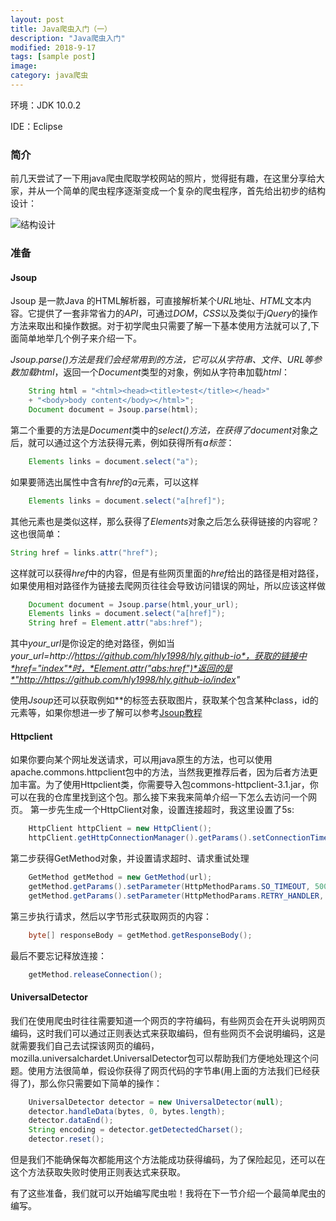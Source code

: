 ```yaml
---
layout: post
title: Java爬虫入门（一）
description: "Java爬虫入门"
modified: 2018-9-17
tags: [sample post]
image:
category: java爬虫
---
```



环境：JDK 10.0.2

IDE：Eclipse

### 简介
前几天尝试了一下用java爬虫爬取学校网站的照片，觉得挺有趣，在这里分享给大家，并从一个简单的爬虫程序逐渐变成一个复杂的爬虫程序，首先给出初步的结构设计：

![结构设计]({{site.baseurl}}/assets/img/clawer1_1.png)

### 准备
 
#### Jsoup
Jsoup 是一款Java 的HTML解析器，可直接解析某个*URL*地址、*HTML*文本内容。它提供了一套非常省力的*API*，可通过*DOM*，*CSS*以及类似于*jQuery*的操作方法来取出和操作数据。对于初学爬虫只需要了解一下基本使用方法就可以了,下面简单地举几个例子来介绍一下。

*Jsoup.parse()*方法是我们会经常用到的方法，它可以从字符串、文件、URL等参数加载*html*，返回一个*Document*类型的对象，例如从字符串加载*html*：
```java
    String html = "<html><head><title>test</title></head>"
    + "<body>body content</body></html>";
    Document document = Jsoup.parse(html);
```
第二个重要的方法是*Document*类中的*select()*方法，在获得了*document*对象之后，就可以通过这个方法获得元素，例如获得所有*a标签*：
```java
    Elements links = document.select("a");
```
如果要筛选出属性中含有*href*的*a*元素，可以这样
```java
    Elements links = document.select("a[href]");
```
其他元素也是类似这样，那么获得了*Elements*对象之后怎么获得链接的内容呢？这也很简单：
```java
String href = links.attr("href");  
```
这样就可以获得*href*中的内容，但是有些网页里面的*href*给出的路径是相对路径，如果使用相对路径作为链接去爬网页往往会导致访问错误的网址，所以应该这样做
```java
    Document document = Jsoup.parse(html,your_url); 
    Elements links = document.select("a[href]");
    String href = Element.attr("abs:href"); 
```
其中*your_url*是你设定的绝对路径，例如当*your_url=http://https://github.com/hly1998/hly.github-io*，获取的链接中*href="index"*时，*Element.attr("abs:href")*返回的是*"http://https://github.com/hly1998/hly.github-io/index"*

使用*Jsoup*还可以获取例如*<img>*的标签去获取图片，获取某个包含某种class，id的元素等，如果你想进一步了解可以参考[Jsoup教程](http://www.open-open.com/jsoup/parsing-a-document.htm)

#### Httpclient
如果你要向某个网址发送请求，可以用java原生的方法，也可以使用apache.commons.httpclient包中的方法，当然我更推荐后者，因为后者方法更加丰富。为了使用Httpclient类，你需要导入包commons-httpclient-3.1.jar，你可以在我的仓库里找到这个包。那么接下来我来简单介绍一下怎么去访问一个网页。
第一步先生成一个HttpClient对象，设置连接超时，我这里设置了5s:
```java
    HttpClient httpClient = new HttpClient(); 
    httpClient.getHttpConnectionManager().getParams().setConnectionTimeout(5000);  
```
第二步获得GetMethod对象，并设置请求超时、请求重试处理
```java
    GetMethod getMethod = new GetMethod(url);
    getMethod.getParams().setParameter(HttpMethodParams.SO_TIMEOUT, 5000);
    getMethod.getParams().setParameter(HttpMethodParams.RETRY_HANDLER, new DefaultHttpMethodRetryHandler());
```
第三步执行请求，然后以字节形式获取网页的内容：
```java
    byte[] responseBody = getMethod.getResponseBody();
```
最后不要忘记释放连接：
```java
    getMethod.releaseConnection();
```

#### UniversalDetector
我们在使用爬虫时往往需要知道一个网页的字符编码，有些网页会在开头说明网页编码，这时我们可以通过正则表达式来获取编码，但有些网页不会说明编码，这是就需要我们自己去试探该网页的编码，mozilla.universalchardet.UniversalDetector包可以帮助我们方便地处理这个问题。使用方法很简单，假设你获得了网页代码的字节串(用上面的方法我们已经获得了)，那么你只需要如下简单的操作：
```java
    UniversalDetector detector = new UniversalDetector(null);
    detector.handleData(bytes, 0, bytes.length);
    detector.dataEnd();
    String encoding = detector.getDetectedCharset();
    detector.reset();
```
但是我们不能确保每次都能用这个方法能成功获得编码，为了保险起见，还可以在这个方法获取失败时使用正则表达式来获取。

有了这些准备，我们就可以开始编写爬虫啦！我将在下一节介绍一个最简单爬虫的编写。

